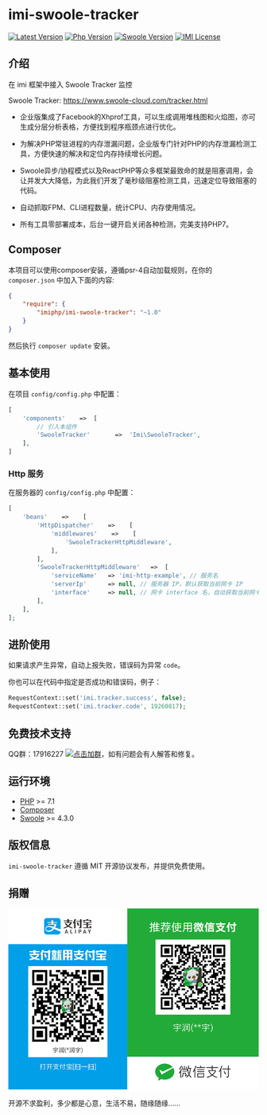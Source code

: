 # imi-swoole-tracker

[![Latest Version](https://img.shields.io/packagist/v/imiphp/imi-swoole-tracker.svg)](https://packagist.org/packages/imiphp/imi-swoole-tracker)
[![Php Version](https://img.shields.io/badge/php-%3E=7.1-brightgreen.svg)](https://secure.php.net/)
[![Swoole Version](https://img.shields.io/badge/swoole-%3E=4.3.0-brightgreen.svg)](https://github.com/swoole/swoole-src)
[![IMI License](https://img.shields.io/github/license/imiphp/imi-swoole-tracker.svg)](https://github.com/imiphp/imi-swoole-tracker/blob/master/LICENSE)

## 介绍

在 imi 框架中接入 Swoole Tracker 监控

Swoole Tracker: https://www.swoole-cloud.com/tracker.html

* 企业版集成了Facebook的Xhprof工具，可以生成调用堆栈图和火焰图，亦可生成分层分析表格，方便找到程序瓶颈点进行优化。

* 为解决PHP常驻进程的内存泄漏问题，企业版专门针对PHP的内存泄漏检测工具，方便快速的解决和定位内存持续增长问题。

* Swoole异步/协程模式以及ReactPHP等众多框架最致命的就是阻塞调用，会让并发大大降低，为此我们开发了毫秒级阻塞检测工具，迅速定位导致阻塞的代码。

* 自动抓取FPM、CLI进程数量，统计CPU、内存使用情况。

* 所有工具零部署成本，后台一键开启关闭各种检测，完美支持PHP7。

## Composer

本项目可以使用composer安装，遵循psr-4自动加载规则，在你的 `composer.json` 中加入下面的内容:

```json
{
    "require": {
        "imiphp/imi-swoole-tracker": "~1.0"
    }
}
```

然后执行 `composer update` 安装。

## 基本使用

在项目 `config/config.php` 中配置：

```php
[
    'components'    =>  [
        // 引入本组件
        'SwooleTracker'       =>  'Imi\SwooleTracker',
    ],
]
```

### Http 服务

在服务器的 `config/config.php` 中配置：

```php
[
    'beans'    =>    [
        'HttpDispatcher'    =>    [
            'middlewares'    =>    [
                'SwooleTrackerHttpMiddleware',
            ],
        ],
        'SwooleTrackerHttpMiddleware'   =>  [
            'serviceName'   => 'imi-http-example', // 服务名
            'serverIp'      => null, // 服务器 IP，默认获取当前网卡 IP
            'interface'     => null, // 网卡 interface 名，自动获取当前网卡IP时有效
        ],
    ],
];
```

## 进阶使用

如果请求产生异常，自动上报失败，错误码为异常 `code`。

你也可以在代码中指定是否成功和错误码，例子：

```php
RequestContext::set('imi.tracker.success', false);
RequestContext::set('imi.tracker.code', 19260817);
```

## 免费技术支持

QQ群：17916227 [![点击加群](https://pub.idqqimg.com/wpa/images/group.png "点击加群")](https://jq.qq.com/?_wv=1027&k=5wXf4Zq)，如有问题会有人解答和修复。

## 运行环境

- [PHP](https://php.net/) >= 7.1
- [Composer](https://getcomposer.org/)
- [Swoole](https://www.swoole.com/) >= 4.3.0

## 版权信息

`imi-swoole-tracker` 遵循 MIT 开源协议发布，并提供免费使用。

## 捐赠

<img src="https://raw.githubusercontent.com/imiphp/imi-swoole-tracker/master/res/pay.png"/>

开源不求盈利，多少都是心意，生活不易，随缘随缘……

